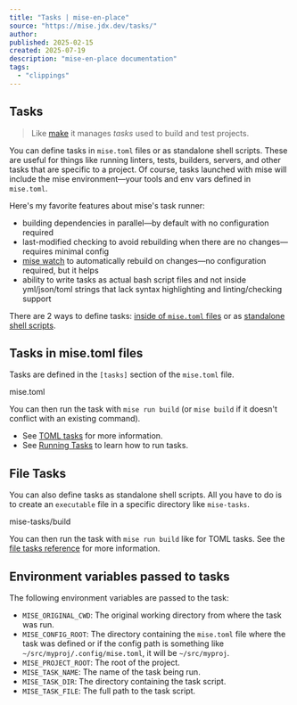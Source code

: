 ```yaml
---
title: "Tasks | mise-en-place"
source: "https://mise.jdx.dev/tasks/"
author:
published: 2025-02-15
created: 2025-07-19
description: "mise-en-place documentation"
tags:
  - "clippings"
---
```

## Tasks

> Like [make](https://www.gnu.org/software/make/manual/make.html) it manages *tasks* used to build and test projects.

You can define tasks in `mise.toml` files or as standalone shell scripts. These are useful for things like running linters, tests, builders, servers, and other tasks that are specific to a project. Of course, tasks launched with mise will include the mise environment—your tools and env vars defined in `mise.toml`.

Here's my favorite features about mise's task runner:

- building dependencies in parallel—by default with no configuration required
- last-modified checking to avoid rebuilding when there are no changes—requires minimal config
- [mise watch](https://mise.jdx.dev/tasks/running-tasks.html#watching-files) to automatically rebuild on changes—no configuration required, but it helps
- ability to write tasks as actual bash script files and not inside yml/json/toml strings that lack syntax highlighting and linting/checking support

There are 2 ways to define tasks: [inside of `mise.toml` files](https://mise.jdx.dev/tasks/toml-tasks.html) or as [standalone shell scripts](https://mise.jdx.dev/tasks/file-tasks.html).

## Tasks in mise.toml files

Tasks are defined in the `[tasks]` section of the `mise.toml` file.

mise.toml

You can then run the task with `mise run build` (or `mise build` if it doesn't conflict with an existing command).

- See [TOML tasks](https://mise.jdx.dev/tasks/toml-tasks.html) for more information.
- See [Running Tasks](https://mise.jdx.dev/tasks/running-tasks.html) to learn how to run tasks.

## File Tasks

You can also define tasks as standalone shell scripts. All you have to do is to create an `executable` file in a specific directory like `mise-tasks`.

mise-tasks/build

You can then run the task with `mise run build` like for TOML tasks. See the [file tasks reference](https://mise.jdx.dev/tasks/file-tasks.html) for more information.

## Environment variables passed to tasks

The following environment variables are passed to the task:

- `MISE_ORIGINAL_CWD`: The original working directory from where the task was run.
- `MISE_CONFIG_ROOT`: The directory containing the `mise.toml` file where the task was defined or if the config path is something like `~/src/myproj/.config/mise.toml`, it will be `~/src/myproj`.
- `MISE_PROJECT_ROOT`: The root of the project.
- `MISE_TASK_NAME`: The name of the task being run.
- `MISE_TASK_DIR`: The directory containing the task script.
- `MISE_TASK_FILE`: The full path to the task script.
